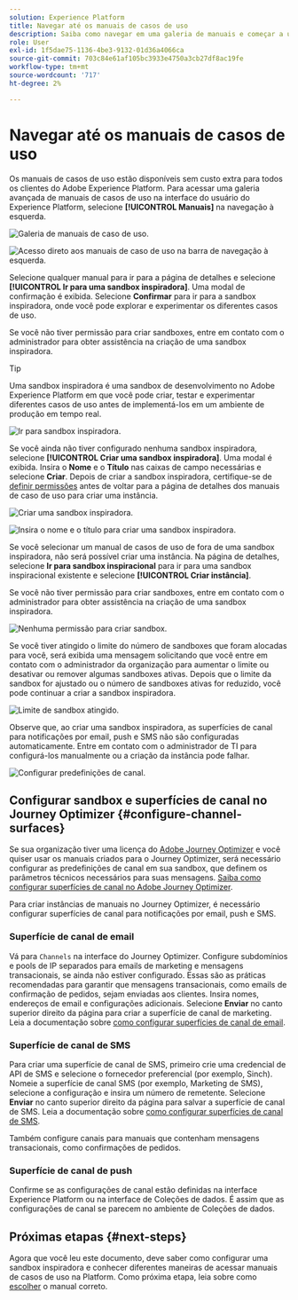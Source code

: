 ```yaml
---
solution: Experience Platform
title: Navegar até os manuais de casos de uso
description: Saiba como navegar em uma galeria de manuais e começar a usar uma sandbox inspiradora.
role: User
exl-id: 1f5dae75-1136-4be3-9132-01d36a4066ca
source-git-commit: 703c84e61af105bc3933e4750a3cb27df8ac19fe
workflow-type: tm+mt
source-wordcount: '717'
ht-degree: 2%

---
```


# Navegar até os manuais de casos de uso

Os manuais de casos de uso estão disponíveis sem custo extra para todos os clientes do Adobe Experience Platform. Para acessar uma galeria avançada de manuais de casos de uso na interface do usuário do Experience Platform, selecione **[!UICONTROL Manuais]** na navegação à esquerda.

![Galeria de manuais de caso de uso.](/help/use-case-playbooks/assets/playbooks/discover/playbooks-gallery.png)

![Acesso direto aos manuais de caso de uso na barra de navegação à esquerda.](/help/use-case-playbooks/assets/playbooks/discover/left-nav-playbooks.png)

Selecione qualquer manual para ir para a página de detalhes e selecione **[!UICONTROL Ir para uma sandbox inspiradora]**. Uma modal de confirmação é exibida. Selecione **Confirmar** para ir para a sandbox inspiradora, onde você pode explorar e experimentar os diferentes casos de uso.

Se você não tiver permissão para criar sandboxes, entre em contato com o administrador para obter assistência na criação de uma sandbox inspiradora.

>[!TIP]
>
>Uma sandbox inspiradora é uma sandbox de desenvolvimento no Adobe Experience Platform em que você pode criar, testar e experimentar diferentes casos de uso antes de implementá-los em um ambiente de produção em tempo real.

![Ir para sandbox inspiradora.](/help/use-case-playbooks/assets/playbooks/discover/inspirational-sandbox.png)

Se você ainda não tiver configurado nenhuma sandbox inspiradora, selecione **[!UICONTROL Criar uma sandbox inspiradora]**. Uma modal é exibida. Insira o **Nome** e o **Título** nas caixas de campo necessárias e selecione **Criar**. Depois de criar a sandbox inspiradora, certifique-se de [definir permissões](/help/access-control/home.md) antes de voltar para a página de detalhes dos manuais de caso de uso para criar uma instância.

![Criar uma sandbox inspiradora.](/help/use-case-playbooks/assets/playbooks/discover/create-inspirational-sandbox.png)

![Insira o nome e o título para criar uma sandbox inspiradora.](/help/use-case-playbooks/assets/playbooks/discover/create-inspirational-sandbox-modal.png)

Se você selecionar um manual de casos de uso de fora de uma sandbox inspiradora, não será possível criar uma instância. Na página de detalhes, selecione **Ir para sandbox inspiracional** para ir para uma sandbox inspiracional existente e selecione **[!UICONTROL Criar instância]**.

Se você não tiver permissão para criar sandboxes, entre em contato com o administrador para obter assistência na criação de uma sandbox inspiradora.

![Nenhuma permissão para criar sandbox.](/help/use-case-playbooks/assets/playbooks/discover/no-permissions-to-create-sandbox.png)

Se você tiver atingido o limite do número de sandboxes que foram alocadas para você, será exibida uma mensagem solicitando que você entre em contato com o administrador da organização para aumentar o limite ou desativar ou remover algumas sandboxes ativas. Depois que o limite da sandbox for ajustado ou o número de sandboxes ativas for reduzido, você pode continuar a criar a sandbox inspiradora.

![Limite de sandbox atingido.](/help/use-case-playbooks/assets/playbooks/discover/sandbox-limit-reached.png)

Observe que, ao criar uma sandbox inspiradora, as superfícies de canal para notificações por email, push e SMS não são configuradas automaticamente. Entre em contato com o administrador de TI para configurá-los manualmente ou a criação da instância pode falhar.

![Configurar predefinições de canal.](/help/use-case-playbooks/assets/playbooks/discover/configure-channel-presets.png)

## Configurar sandbox e superfícies de canal no Journey Optimizer {#configure-channel-surfaces}

Se sua organização tiver uma licença do [Adobe Journey Optimizer](https://experienceleague.adobe.com/docs/journey-optimizer/using/ajo-home.html?lang=pt-BR) e você quiser usar os manuais criados para o Journey Optimizer, será necessário configurar as predefinições de canal em sua sandbox, que definem os parâmetros técnicos necessários para suas mensagens. [Saiba como configurar superfícies de canal no Adobe Journey Optimizer](https://experienceleague.adobe.com/docs/journey-optimizer/using/configuration/channel-surfaces.html?lang=pt-BR).

Para criar instâncias de manuais no Journey Optimizer, é necessário configurar superfícies de canal para notificações por email, push e SMS.

### Superfície de canal de email

Vá para `Channels` na interface do Journey Optimizer. Configure subdomínios e pools de IP separados para emails de marketing e mensagens transacionais, se ainda não estiver configurado. Essas são as práticas recomendadas para garantir que mensagens transacionais, como emails de confirmação de pedidos, sejam enviadas aos clientes. Insira nomes, endereços de email e configurações adicionais. Selecione **Enviar** no canto superior direito da página para criar a superfície de canal de marketing. Leia a documentação sobre [como configurar superfícies de canal de email](https://experienceleague.adobe.com/docs/journey-optimizer/using/email/configure-email/email-settings.html).

### Superfície de canal de SMS

Para criar uma superfície de canal de SMS, primeiro crie uma credencial de API de SMS e selecione o fornecedor preferencial (por exemplo, Sinch). Nomeie a superfície de canal SMS (por exemplo, Marketing de SMS), selecione a configuração e insira um número de remetente. Selecione **Enviar** no canto superior direito da página para salvar a superfície de canal de SMS. Leia a documentação sobre [como configurar superfícies de canal de SMS](https://experienceleague.adobe.com/docs/journey-optimizer/using/sms/sms-configuration.html?lang=br#message-preset-sms).

Também configure canais para manuais que contenham mensagens transacionais, como confirmações de pedidos.

### Superfície de canal de push

Confirme se as configurações de canal estão definidas na interface Experience Platform ou na interface de Coleções de dados. É assim que as configurações de canal se parecem no ambiente de Coleções de dados.

## Próximas etapas {#next-steps}

Agora que você leu este documento, deve saber como configurar uma sandbox inspiradora e conhecer diferentes maneiras de acessar manuais de casos de uso na Platform. Como próxima etapa, leia sobre como [escolher](/help/use-case-playbooks/playbooks/choose.md) o manual correto.
